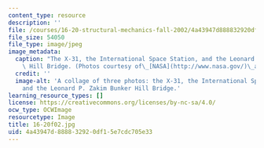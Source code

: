 ```yaml
---
content_type: resource
description: ''
file: /courses/16-20-structural-mechanics-fall-2002/4a43947d888832920df15e7cdc705e33_16-20f02.jpg
file_size: 54050
file_type: image/jpeg
image_metadata:
  caption: "The X-31, the International Space Station, and the Leonard P. Zakim Bunker\
    \ Hill Bridge. (Photos courtesy of\_[NASA](http://www.nasa.gov/)\_and\_[OCW](http://ocw.mit.edu).)"
  credit: ''
  image-alt: 'A collage of three photos: the X-31, the International Space Station,
    and the Leonard P. Zakim Bunker Hill Bridge.'
learning_resource_types: []
license: https://creativecommons.org/licenses/by-nc-sa/4.0/
ocw_type: OCWImage
resourcetype: Image
title: 16-20f02.jpg
uid: 4a43947d-8888-3292-0df1-5e7cdc705e33
---
```

